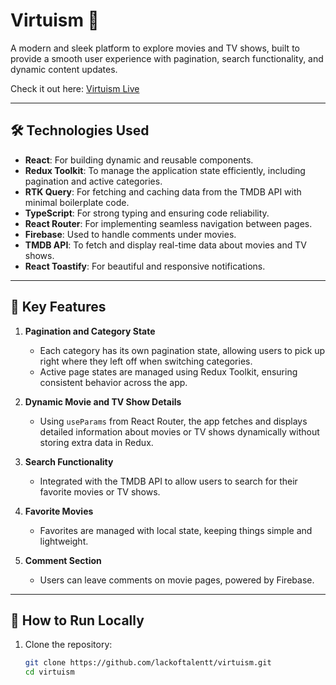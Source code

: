 # Virtuism 🎥  
A modern and sleek platform to explore movies and TV shows, built to provide a smooth user experience with pagination, search functionality, and dynamic content updates.  

Check it out here: [Virtuism Live](https://lackoftalentt.github.io/virtuism/)  

---

## 🛠️ Technologies Used  
- **React**: For building dynamic and reusable components.  
- **Redux Toolkit**: To manage the application state efficiently, including pagination and active categories.
- **RTK Query**: For fetching and caching data from the TMDB API with minimal boilerplate code.    
- **TypeScript**: For strong typing and ensuring code reliability.  
- **React Router**: For implementing seamless navigation between pages.  
- **Firebase**: Used to handle comments under movies.  
- **TMDB API**: To fetch and display real-time data about movies and TV shows.
- **React Toastify**: For beautiful and responsive notifications.  

---

## 🌟 Key Features  
1. **Pagination and Category State**  
   - Each category has its own pagination state, allowing users to pick up right where they left off when switching categories.  
   - Active page states are managed using Redux Toolkit, ensuring consistent behavior across the app.  

2. **Dynamic Movie and TV Show Details**  
   - Using `useParams` from React Router, the app fetches and displays detailed information about movies or TV shows dynamically without storing extra data in Redux.  

3. **Search Functionality**  
   - Integrated with the TMDB API to allow users to search for their favorite movies or TV shows.  

4. **Favorite Movies**  
   - Favorites are managed with local state, keeping things simple and lightweight.  

5. **Comment Section**  
   - Users can leave comments on movie pages, powered by Firebase.  
 

---

## 🚀 How to Run Locally  
1. Clone the repository:  
   ```bash
   git clone https://github.com/lackoftalentt/virtuism.git
   cd virtuism
